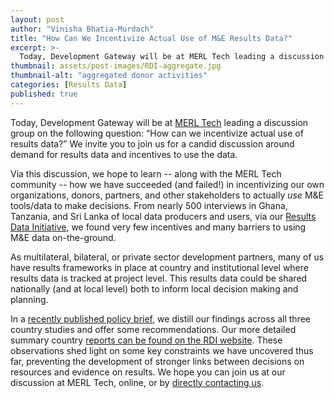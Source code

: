 ```yaml
---
layout: post
author: "Vinisha Bhatia-Murdach"
title: "How Can We Incentivize Actual Use of M&E Results Data?" 
excerpt: >-
  Today, Development Gateway will be at MERL Tech leading a discussion group on the following question: “How can we incentivize actual use of results data?” We invite you to join us for a candid discussion around demand for results data and incentives to use the data....
thumbnail: assets/post-images/RDI-aggregate.jpg
thumbnail-alt: "aggregated donor activities"
categories: [Results Data]
published: true
---
```


Today, Development Gateway will be at [MERL Tech](http://merltech.org/agenda/) leading a discussion group on the following question: “How can we incentivize actual use of results data?” We invite you to join us for a candid discussion around demand for results data and incentives to use the data.

Via this discussion, we hope to learn -- along with the MERL Tech community -- how we have succeeded (and failed!) in incentivizing our own organizations, donors, partners, and other stakeholders to actually *use* M&E tools/data to make decisions. 
From nearly 500 interviews in Ghana, Tanzania, and Sri Lanka of local data producers and users, via our [Results Data Initiative](http://www.developmentgateway.org/expertise/results/), we found very few incentives and many barriers to using M&E data on-the-ground. 

As multilateral, bilateral, or private sector development partners, many of us have results frameworks in place at country and institutional level where results data is tracked at project level. This results data could be shared nationally (and at local level) both to inform local decision making and planning.  

In a [recently published policy brief](http://www.developmentgateway.org/assets/post-resources/RDI-PolicyBrief.pdf), we distill our findings across all three country studies and offer some recommendations.  Our more detailed summary country [reports can be found on the RDI website](http://www.developmentgateway.org/expertise/results/). These observations shed light on some key constraints we have uncovered thus far, preventing the development of stronger links between decisions on resources and evidence on results. We hope you can join us at our discussion at MERL Tech, online, or by [directly contacting us](http://www.developmentgateway.org/connect/#contact). 

